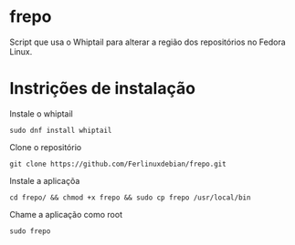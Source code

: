 # frepo
Script que usa o Whiptail para alterar a região dos repositórios no Fedora Linux.

# Instrições de instalação
Instale o whiptail
```
sudo dnf install whiptail
```
Clone o repositório
```
git clone https://github.com/Ferlinuxdebian/frepo.git
```
Instale a aplicaçõa
```
cd frepo/ && chmod +x frepo && sudo cp frepo /usr/local/bin
```
Chame a aplicação como root 
```
sudo frepo
```
